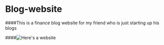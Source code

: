 # Blog-website

####This is a finance blog website for my friend who is just starting up his blogs

####![Here's a website](https://sauravisalive.github.io/Blog-website/) 
